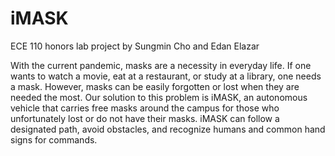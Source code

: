 # iMASK
ECE 110 honors lab project by Sungmin Cho and Edan Elazar

With the current pandemic, masks are a necessity in everyday life. If one wants to watch a movie, eat at a restaurant, or study at a library, one needs a mask. However, masks can be easily forgotten or lost when they are needed the most. Our solution to this problem is iMASK, an autonomous vehicle that carries free masks around the campus for those who unfortunately lost or do not have their masks. iMASK can follow a designated path, avoid obstacles, and recognize humans and common hand signs for commands.